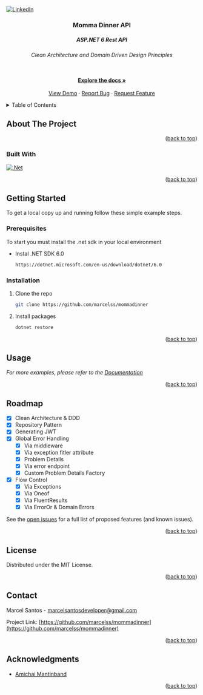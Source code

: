 <div id="top"></div>
<!--
*** Thanks for checking out the Best-README-Template. If you have a suggestion
*** that would make this better, please fork the repo and create a pull request
*** or simply open an issue with the tag "enhancement".
*** Don't forget to give the project a star!
*** Thanks again! Now go create something AMAZING! :D
-->



<!-- PROJECT SHIELDS -->
<!--
*** I'm using markdown "reference style" links for readability.
*** Reference links are enclosed in brackets [ ] instead of parentheses ( ).
*** See the bottom of this document for the declaration of the reference variables
*** for contributors-url, forks-url, etc. This is an optional, concise syntax you may use.
*** https://www.markdownguide.org/basic-syntax/#reference-style-links
-->
[![LinkedIn][linkedin-shield]][linkedin-url]


<div align="center">
  <a href="https://github.com/marcelss/mommadinner">
    
  </a>

<h3 align="center">Momma Dinner API</h3>

  <p align="center">
    <h5>ASP.NET 6 Rest API</h5>
    <h6>Clean Architecture and Domain Driven Design Principles</h6>
    <br />    
    <a href="https://github.com/marcelss/mommadinner"><strong>Explore the docs »</strong></a>
    <br />
    <br />
    <a href="https://github.com/marcelss/mommadinner">View Demo</a>
    ·
    <a href="https://github.com/marcelss/mommadinner/issues">Report Bug</a>
    ·
    <a href="https://github.com/marcelss/mommadinner/issues">Request Feature</a>
  </p>
</div>



<!-- TABLE OF CONTENTS -->
<details>
  <summary>Table of Contents</summary>
  <ol>
    <li>
      <a href="#about-the-project">About The Project</a>
      <ul>
        <li><a href="#built-with">Built With</a></li>
      </ul>
    </li>
    <li>
      <a href="#getting-started">Getting Started</a>
      <ul>
        <li><a href="#prerequisites">Prerequisites</a></li>
        <li><a href="#installation">Installation</a></li>
      </ul>
    </li>
    <li><a href="#usage">Usage</a></li>
    <li><a href="#roadmap">Roadmap</a></li>    
    <li><a href="#license">License</a></li>
    <li><a href="#contact">Contact</a></li>
    <li><a href="#acknowledgments">Acknowledgments</a></li>
  </ol>
</details>



<!-- ABOUT THE PROJECT -->
## About The Project


<p align="right">(<a href="#top">back to top</a>)</p>



### Built With

  [![.Net][.NET]][.Net-url]
   

<p align="right">(<a href="#top">back to top</a>)</p>



<!-- GETTING STARTED -->
## Getting Started

To get a local copy up and running follow these simple example steps.

### Prerequisites

To start you must install the .net sdk in your local environment

* Instal .NET SDK 6.0 
  ```sh
  https://dotnet.microsoft.com/en-us/download/dotnet/6.0
  ```

### Installation

1. Clone the repo
   ```sh
   git clone https://github.com/marcelss/mommadinner
   ```
2. Install packages
   ```sh
   dotnet restore
   ```

<p align="right">(<a href="#top">back to top</a>)</p>



<!-- USAGE EXAMPLES -->
## Usage


_For more examples, please refer to the [Documentation](https://github.com/marcelss/mommadinner/tree/main/Docs)_

<p align="right">(<a href="#top">back to top</a>)</p>



<!-- ROADMAP -->
## Roadmap

- [x] Clean Architecture & DDD
- [x] Repository Pattern
- [x] Generating JWT
- [x] Global Error Handling
    - [x] Via middleware
    - [x] Via exception fitler attribute
    - [x] Problem Details
    - [x] Via error endpoint
    - [x] Custom Problem Details Factory
- [x] Flow Control
    - [x] Via Exceptions
    - [x] Via Oneof
    - [x] Via FluentResults
    - [x] Via ErrorOr & Domain Errors

See the [open issues](https://github.com/marcelss/mommadinner/issues) for a full list of proposed features (and known issues).

<p align="right">(<a href="#top">back to top</a>)</p>


<!-- LICENSE -->
## License

Distributed under the MIT License.

<p align="right">(<a href="#top">back to top</a>)</p>



<!-- CONTACT -->
## Contact

Marcel Santos - marcelsantosdeveloper@gmail.com

Project Link: [https://github.com/marcelss/mommadinner](https://github.com/marcelss/mommadinner)

<p align="right">(<a href="#top">back to top</a>)</p>



<!-- ACKNOWLEDGMENTS -->
## Acknowledgments

* [Amichai Mantinband](https://www.youtube.com/c/AmichaiMantinband)


<p align="right">(<a href="#top">back to top</a>)</p>



<!-- MARKDOWN LINKS & IMAGES -->
<!-- https://www.markdownguide.org/basic-syntax/#reference-style-links -->
[linkedin-shield]: https://img.shields.io/badge/-LinkedIn-black.svg?style=for-the-badge&logo=linkedin&colorB=555
[linkedin-url]: https://linkedin.com/in/marcelss
[product-screenshot]: images/screenshot.png
[Visual-Studio-Code]: https://img.shields.io/badge/Visual%20Studio%20Code-0078d7.svg?style=for-the-badge&logo=visual-studio-code&logoColor=white
[.Net-url]: https://dotnet.microsoft.com
[.Net]: https://img.shields.io/badge/.NET-5C2D91?style=for-the-badge&logo=.net&logoColor=white
